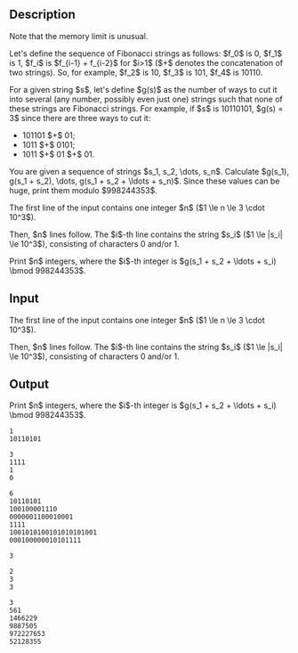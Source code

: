 ## Description

<div><p><span class="tex-font-style-bf">Note that the memory limit is unusual.</span></p><p>Let's define the sequence of Fibonacci strings as follows: $f_0$ is <span class="tex-font-style-tt">0</span>, $f_1$ is <span class="tex-font-style-tt">1</span>, $f_i$ is $f_{i-1} + f_{i-2}$ for $i&gt;1$ ($+$ denotes the concatenation of two strings). So, for example, $f_2$ is <span class="tex-font-style-tt">10</span>, $f_3$ is <span class="tex-font-style-tt">101</span>, $f_4$ is <span class="tex-font-style-tt">10110</span>.</p><p>For a given string $s$, let's define $g(s)$ as the number of ways to cut it into several (any number, possibly even just one) strings such that none of these strings are Fibonacci strings. For example, if $s$ is <span class="tex-font-style-tt">10110101</span>, $g(s) = 3$ since there are three ways to cut it:</p><ul> <li> <span class="tex-font-style-tt">101101</span> $+$ <span class="tex-font-style-tt">01</span>; </li><li> <span class="tex-font-style-tt">1011</span> $+$ <span class="tex-font-style-tt">0101</span>; </li><li> <span class="tex-font-style-tt">1011</span> $+$ <span class="tex-font-style-tt">01</span> $+$ <span class="tex-font-style-tt">01</span>. </li></ul><p>You are given a sequence of strings $s_1, s_2, \dots, s_n$. Calculate $g(s_1), g(s_1 + s_2), \dots, g(s_1 + s_2 + \ldots + s_n)$. Since these values can be huge, print them modulo $998244353$.</p></div><div class="input-specification"><p>The first line of the input contains one integer $n$ ($1 \le n \le 3 \cdot 10^3$).</p><p>Then, $n$ lines follow. The $i$-th line contains the string $s_i$ ($1 \le |s_i| \le 10^3$), consisting of characters <span class="tex-font-style-tt">0</span> and/or <span class="tex-font-style-tt">1</span>.</p></div><div class="output-specification"><p>Print $n$ integers, where the $i$-th integer is $g(s_1 + s_2 + \ldots + s_i) \bmod 998244353$.</p></div>

## Input

<p>The first line of the input contains one integer $n$ ($1 \le n \le 3 \cdot 10^3$).</p><p>Then, $n$ lines follow. The $i$-th line contains the string $s_i$ ($1 \le |s_i| \le 10^3$), consisting of characters <span class="tex-font-style-tt">0</span> and/or <span class="tex-font-style-tt">1</span>.</p>

## Output

<p>Print $n$ integers, where the $i$-th integer is $g(s_1 + s_2 + \ldots + s_i) \bmod 998244353$.</p>





```input1
1
10110101
```




```input2
3
1111
1
0
```




```input3
6
10110101
100100001110
0000001100010001
1111
1001010100101010101001
000100000010101111
```




```output1
3
```




```output2
2
3
3
```




```output3
3
561
1466229
9887505
972227653
52128355
```


